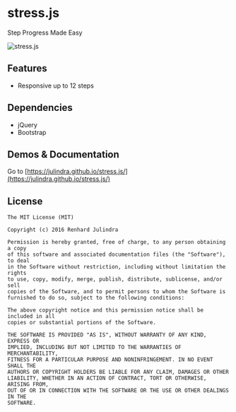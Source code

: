 # stress.js
Step Progress Made Easy

![stress.js](https://julindra.github.io/stress.js/stress.js.png)

## Features
* Responsive up to 12 steps

## Dependencies
* jQuery
* Bootstrap

## Demos & Documentation
Go to [https://julindra.github.io/stress.js/](https://julindra.github.io/stress.js/)

## License
````
The MIT License (MIT)

Copyright (c) 2016 Renhard Julindra

Permission is hereby granted, free of charge, to any person obtaining a copy
of this software and associated documentation files (the "Software"), to deal
in the Software without restriction, including without limitation the rights
to use, copy, modify, merge, publish, distribute, sublicense, and/or sell
copies of the Software, and to permit persons to whom the Software is
furnished to do so, subject to the following conditions:

The above copyright notice and this permission notice shall be included in all
copies or substantial portions of the Software.

THE SOFTWARE IS PROVIDED "AS IS", WITHOUT WARRANTY OF ANY KIND, EXPRESS OR
IMPLIED, INCLUDING BUT NOT LIMITED TO THE WARRANTIES OF MERCHANTABILITY,
FITNESS FOR A PARTICULAR PURPOSE AND NONINFRINGEMENT. IN NO EVENT SHALL THE
AUTHORS OR COPYRIGHT HOLDERS BE LIABLE FOR ANY CLAIM, DAMAGES OR OTHER
LIABILITY, WHETHER IN AN ACTION OF CONTRACT, TORT OR OTHERWISE, ARISING FROM,
OUT OF OR IN CONNECTION WITH THE SOFTWARE OR THE USE OR OTHER DEALINGS IN THE
SOFTWARE.
````
